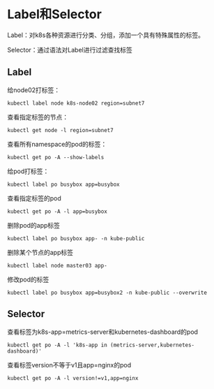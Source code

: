 # Label和Selector

Label：对k8s各种资源进行分类、分组，添加一个具有特殊属性的标签。

Selector：通过语法对Label进行过滤查找标签

## Label

给node02打标签：

```shell
kubectl label node k8s-node02 region=subnet7
```

查看指定标签的节点：

```shell
kubectl get node -l region=subnet7
```

查看所有namespace的pod的标签：

```shell
kubectl get po -A --show-labels
```

给pod打标签：

```shell
kubectl label po busybox app=busybox
```

查看指定标签的pod

```shell
kubectl get po -A -l app=busybox
```

删除pod的app标签

```shell
kubectl label po busybox app- -n kube-public
```

删除某个节点的app标签

```shell
kubectl label node master03 app-
```

修改pod的标签

```shell
kubectl label po busybox app=busybox2 -n kube-public --overwrite
```

## Selector

查看标签为k8s-app=metrics-server和kubernetes-dashboard的pod

```shell
kubectl get po -A -l 'k8s-app in (metrics-server,kubernetes-dashboard)'
```

查看标签version不等于v1且app=nginx的pod

```shell
kubectl get po -A -l version!=v1,app=nginx
```



